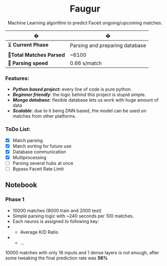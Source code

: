 <div align="center">

# Faugur
</div>

<div align="center">

Machine Learning algorithm to predict Faceit ongoing/upcoming matches.
</div>



  � | �
  ------------ | -------------
  ⏳ **Current Phase**| Parsing and preparing database
  📝**Total Matches Parsed** | ~6100
  🧭 **Parsing speed** | 0.66 s/match
 
 ### Features:
 * ***Python based project:*** every line of code is pure python.
 * ***Beginner friendly***: the logic behind this project is stupid simple. 
 * ***Mongo database***: flexible database lets us work with huge amount of data
 * ***Scalable***: due to it being DNN based, the model can be used on matches from other platforms.
 
 ### ToDo List:
 - [x] Match parsing
 - [x] Match sorting for future use
 - [x] Database communication
 - [x] Multiprocessing
 - [ ] Parsing several hubs at once 
 - [ ] Bypass Faceit Rate Limit 

## Notebook

### Phase 1

- 10000 matches (8000 train and 2000 test)
- Simple parsing logic with ~240 seconds per 100 matches.
- Each neuros is assigned to following key:
- - Average K/D Ratio
- - ...

10000 matches with only 16 inputs and 1 dense layers is not enough, after some tweaking the final prediction rate was **56%**
